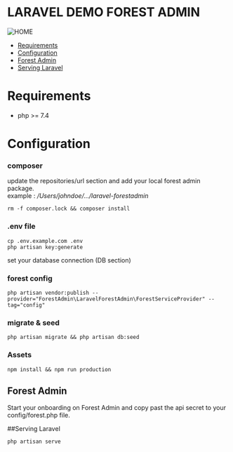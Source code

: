 # LARAVEL DEMO FOREST ADMIN

![HOME](https://s3-eu-west-1.amazonaws.com/blog.forestadmin.com/2021/11/FA-article-buildAdminPanel@2x.png)

* [Requirements](#Requirements)
* [Configuration](#Configuration)
* [Forest Admin](#Forest-Admin)
* [Serving Laravel](#Serving-Laravel)


# Requirements

- php >= 7.4

# Configuration

### composer
update the repositories/url section and add your local forest admin package.  
example : */Users/johndoe/.../laravel-forestadmin*  

```
rm -f composer.lock && composer install
```

### .env file
```
cp .env.example.com .env
php artisan key:generate
```
set your database connection (DB section)

### forest config
```
php artisan vendor:publish --provider="ForestAdmin\LaravelForestAdmin\ForestServiceProvider" --tag="config"
```

### migrate & seed
```
php artisan migrate && php artisan db:seed
```

### Assets
```
npm install && npm run production
```

## Forest Admin
Start your onboarding on Forest Admin and copy past the api secret to your config/forest.php file.

##Serving Laravel
```
php artisan serve
```
